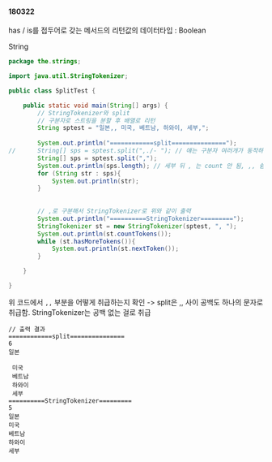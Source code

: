 #### 180322 



has / is를 접두어로 갖는 메서드의 리턴값의 데이터타입 : Boolean 

String



```java
package the.strings;

import java.util.StringTokenizer;

public class SplitTest {

	public static void main(String[] args) {
		// StringTokenizer와 split 
		// 구분자로 스트링을 분할 후 배열로 리턴 
		String sptest = "일본,, 미국, 베트남, 하와이, 세부,";
		
		System.out.println("============split===============");
//		String[] sps = sptest.split(",./- "); // 얘는 구분자 여러개가 동작하지 않음, 하나만 취급
		String[] sps = sptest.split(","); 
		System.out.println(sps.length); // 세부 뒤 , 는 count 안 됨, ,, 쉼표도 하나로 인식함(StringTokenizer는 아님)
		for (String str : sps){
			System.out.println(str);
		}
		
		
		// ,로 구분해서 StringTokenizer로 위와 같이 출력
		System.out.println("==========StringTokenizer=========");
		StringTokenizer st = new StringTokenizer(sptest, ", ");
		System.out.println(st.countTokens());
		while (st.hasMoreTokens()){
			System.out.println(st.nextToken());
		}

	}

}
```

위 코드에서 `,,` 부분을 어떻게 취급하는지 확인 -&gt; split은 ,, 사이 공백도 하나의 문자로 취급함. StringTokenizer는 공백 없는 걸로 취급

```
// 출력 결과
============split===============
6
일본

 미국
 베트남
 하와이
 세부
==========StringTokenizer=========
5
일본
미국
베트남
하와이
세부
```



